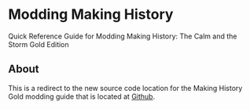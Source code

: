 # Modding Making History
Quick Reference Guide for Modding Making History: The Calm and the Storm Gold Edition

## About
This is a redirect to the new source code location for the Making History Gold modding guide that is located at [Github](https://torqdl.github.io/moddingmhg/).
